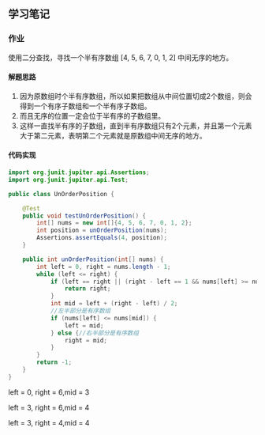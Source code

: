 ## 学习笔记

### 作业

使用二分查找，寻找一个半有序数组 [4, 5, 6, 7, 0, 1, 2] 中间无序的地方。

#### 解题思路

1. 因为原数组时个半有序数组，所以如果把数组从中间位置切成2个数组，则会得到一个有序子数组和一个半有序子数组。
2. 而且无序的位置一定会位于半有序的子数组里。
3. 这样一直找半有序的子数组，直到半有序数组只有2个元素，并且第一个元素大于第二元素，表明第二个元素就是原数组中间无序的地方。

#### 代码实现

```java
import org.junit.jupiter.api.Assertions;
import org.junit.jupiter.api.Test;

public class UnOrderPosition {

    @Test
    public void testUnOrderPosition() {
        int[] nums = new int[]{4, 5, 6, 7, 0, 1, 2};
        int position = unOrderPosition(nums);
        Assertions.assertEquals(4, position);
    }

    public int unOrderPosition(int[] nums) {
        int left = 0, right = nums.length - 1;
        while (left <= right) {
            if (left == right || (right - left == 1 && nums[left] >= nums[right])) {
                return right;
            }
            int mid = left + (right - left) / 2;
            //左半部分是有序数组
            if (nums[left] <= nums[mid]) {
                left = mid;
            } else {//右半部分是有序数组
                right = mid;
            }
        }
        return -1;
    }
}
```

left = 0, right = 6,mid = 3

left = 3, right = 6,mid = 4

left = 3, right = 4,mid = 4




